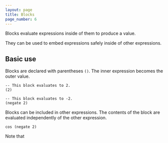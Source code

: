 ```yaml
---
layout: page
title: Blocks
page_number: 6
---
```


Blocks evaluate expressions inside of them to produce a value. 

They can be used to embed expressions safely inside of other expressions.

## Basic use

Blocks are declared with parentheses `()`. The inner expression becomes the
outer value.

```
-- This block evaluates to 2.
(2)

-- This block evaluates to -2.
(negate 2)
```

Blocks can be included in other expressions. The contents of the block are
evaluated independently of the other expression.

```
cos (negate 2)
```

Note that 